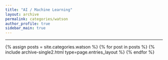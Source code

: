 ```yaml
---
title: "AI / Machine Learning"
layout: archive
permalink: categories/watson
author_profile: true
sidebar_main: true
---
```


<!-- 공백이 포함되어 있는 카테고리 이름의 경우 site.categories['a b c'] 이런식으로! -->

***

{% assign posts = site.categories.watson %}
{% for post in posts %} {% include archive-single2.html type=page.entries_layout %} {% endfor %}